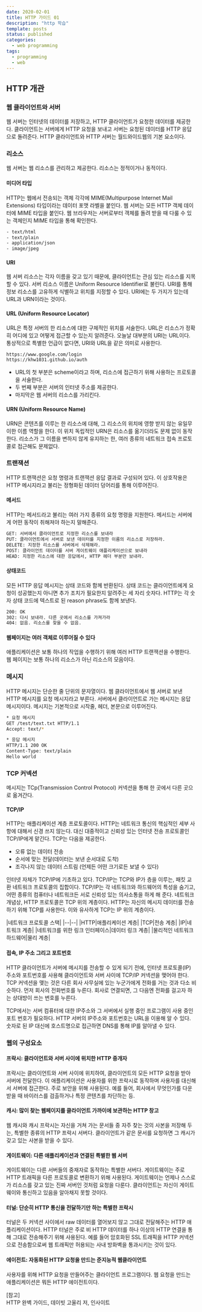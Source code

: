 ```yaml
---
date: 2020-02-01
title: HTTP 가이드 01
description: "http 학습"
template: posts
status: published
categories:
  - web programming
tags:
  - programming
  - web
---
```


## HTTP 개관

### 웹 클라이언트와 서버

웹 서버는 인터넷의 데이터를 저장하고, HTTP 클라이언트가 요청한 데이터를 제공한다. 클라이언트는 서버에게 HTTP 요청을 보내고 서버는 요청된 데이터를 HTTP 응답으로 돌려준다. HTTP 클라이언트와 HTTP 서버는 월드와이드웹의 기본 요소이다.

### 리소스

웹 서버는 웹 리소스를 관리하고 제공한다. 리소스는 정적이거나 동적이다.

#### 미디어 타입

HTTP는 웹에서 전송되는 객체 각각에 MIME(Multipurpose Internet Mail Extensions) 타입이라는 데이터 포맷 라벨을 붙인다. 웹 서버는 모든 HTTP 객체 데이터에 MIME 타입을 붙인다. 웹 브라우저는 서버로부터 객체를 돌려 받을 때 다룰 수 있는 객체인지 MIME 타입을 통해 확인한다.

```sh
- text/html
- text/plain
- application/json
- image/jpeg
```

#### URI

웹 서버 리소스는 각자 이름을 갖고 있기 때문에, 클라이언트는 관심 있는 리소스를 지목할 수 있다. 서버 리소스 이름은 Uniform Resource Identifier로 불린다. URI를 통해 정보 리소스를 고유하게 식별하고 위치를 지정할 수 있다. URI에는 두 가지가 있는데 URL과 URN이라는 것이다.

#### URL (Uniform Resource Locator)

URL은 특정 서버의 한 리소스에 대한 구체적인 위치를 서술한다. URL은 리소스가 정확히 어디에 있고 어떻게 접근할 수 있는지 알려준다. 오늘날 대부분의 URI는 URL이다. 통상적으로 특별한 언급이 없다면, URI와 URL을 같은 의미로 사용한다.

```sh
https://www.google.com/login
https://khw1031.github.io/auth
```

- URL의 첫 부분은 scheme이라고 하며, 리소스에 접근하기 위해 사용하는 프로토콜을 서술한다.
- 두 번째 부분은 서버의 인터넷 주소를 제공한다.
- 마지막은 웹 서버의 리소스를 가리킨다.

#### URN (Uniform Resource Name)

URN은 콘텐츠를 이루는 한 리소스에 대해, 그 리소스의 위치에 영향 받지 않는 유일무이한 이름 역할을 한다. 이 위치 독립적인 URN은 리소스를 옮기더라도 문제 없이 동작한다. 리소스가 그 이름을 변하지 않게 유지하는 한, 여러 종류의 네트워크 접속 프로토콜로 접근해도 문제없다.

### 트랜잭션

HTTP 트랜잭션은 요청 명령과 트랜잭션 응답 결과로 구성되어 있다. 이 상호작용은 HTTP 메시지라고 불리는 정형화된 데이터 덩어리를 통해 이루어진다.

#### 메서드

HTTP는 메서드라고 불리는 여러 가지 종류의 요청 명령을 지원한다. 메서드는 서버에게 어떤 동작이 취해져야 하는지 말해준다.

```sh
GET: 서버에서 클라이언트로 지정한 리소스를 보내라
PUT: 클라이언트에서 서버로 보낸 데이터를 지정한 이름의 리소스로 저장하라.
DELETE: 지정한 리소스를 서버에서 삭제해라.
POST: 클라이언트 데이터를 서버 게이트웨이 애플리케이션으로 보내라
HEAD: 지정한 리소스에 대한 응답에서, HTTP 헤더 부분만 보내라.
```

#### 상태코드

모든 HTTP 응답 메시지는 상태 코드와 함께 반환된다. 상태 코드는 클라이언트에게 요청이 성공했는지 아니면 추가 조치가 필요한지 알려주는 세 자리 숫자다. HTTP는 각 숫자 상태 코드에 텍스트로 된 reason phrase도 함께 보낸다.

```sh
200: OK
302: 다시 보내라. 다른 곳에서 리소스를 가져가라
404: 없음. 리소스를 찾을 수 없음.
```

#### 웹페이지는 여러 객체로 이루어질 수 있다

애플리케이션은 보통 하나의 작업을 수행하기 위해 여러 HTTP 트랜잭션을 수행한다. 웹 페이지는 보통 하나의 리소스가 아닌 리소스의 모음이다.

### 메시지

HTTP 메시지는 단순한 줄 단위의 문자열이다. 웹 클라이언트에서 웹 서버로 보낸 HTTP 메시지를 요청 메시지라고 부른다. 서버에서 클라이언트로 가는 메시지는 응답 메시지이다. 메시지는 기본적으로 시작줄, 헤더, 본문으로 이루어진다.

```sh
* 요청 메시지
GET /test/text.txt HTTP/1.1
Accept: text/*

* 응답 메시지
HTTP/1.1 200 OK
Content-Type: text/plain
Hello world
```

### TCP 커넥션

메시지는 TCp(Transmission Control Protocol) 커넥션을 통해 한 곳에서 다른 곳으로 옮겨간다.

#### TCP/IP

HTTP는 애플리케이션 계층 프로토콜이다. HTTP는 네트워크 통신의 핵심적인 세부 사항에 대해서 신경 쓰지 않는다. 대신 대중적이고 신뢰성 있는 인터넷 전송 프로토콜인 TCP/IP에게 맡긴다. TCP는 다음을 제공한다.

- 오류 없는 데이터 전송
- 순서에 맞는 전달(데이터는 보낸 순서대로 도착)
- 조각나지 않는 데이터 스트림 (언제든 어떤 크기로든 보낼 수 있다)

인터넷 자체가 TCP/IP에 기초하고 있다. TCP/IP는 TCP와 IP가 층을 이루는, 패킷 교환 네트워크 프로토콜의 집합이다. TCP/IP는 각 네트워크와 하드웨어의 특성을 숨기고, 어떤 종류의 컴퓨터나 네트워크든 서로 신뢰성 있는 의사소통을 하게 해 준다. 네트워크 개념상, HTTP 프로토콜은 TCP 위의 계층이다. HTTP는 자신의 메시지 데이터를 전송하기 위해 TCP를 사용한다. 이와 유사하게 TCP는 IP 위의 계층이다.

|네트워크 프로토콜 스택|
|--|--|
|HTTP|애플리케이션 계층|
|TCP|전송 계층|
|IP|네트워크 계층|
|네트워크를 위한 링크 인터페이스|데이터 링크 계층|
|물리적인 네트워크 하드웨어|물리 계층|

#### 접속, IP 주소 그리고 포트번호

HTTP 클라이언트가 서버에 메시지를 전송할 수 있게 되기 전에, 인터넷 프로토콜(IP) 주소와 포트번호를 사용해 클라이언트와 서버 사이에 TCP/IP 커넥션을 맺어야 한다. TCP 커넥션을 맺는 것은 다른 회사 사무실에 있는 누군가에게 전화를 거는 것과 다소 비슷하다. 먼저 회사의 전화번호를 누른다. 회사로 연결되면, 그 다음엔 전화를 걸고자 하는 상대방이 쓰는 번호를 누른다.

TCP에서는 서버 컴퓨터에 대한 IP주소와 그 서버에서 실행 중인 프로그램이 사용 중인 포트 번호가 필요하다. HTTP 서버의 IP주소와 포트번호는 URL을 이용해 알 수 있다. 숫자로 된 IP 대신에 호스트명으로 접근하면 DNS를 통해 IP를 알아낼 수 있다.

### 웹의 구성요소

#### 프락시: 클라이언트와 서버 사이에 위치한 HTTP 중개자

프락시는 클라이언트와 서버 사이에 위치하여, 클라이언트의 모든 HTTP 요청을 받아 서버에 전달한다. 이 애플리케이션은 사용자를 위한 프락시로 동작하며 사용자를 대신해서 서버에 접근한다. 주로 보안을 위해 사용된다. 예를 들어, 회사에서 무엇인가를 다운 받을 때 바이러스를 검출하거나 특정 콘텐츠를 차단하는 등.

#### 캐시: 많이 찾는 웹페이지를 클라이언트 가까이에 보관하는 HTTP 창고

웹 캐시와 캐시 프락시는 자신을 거쳐 가는 문서들 중 자주 찾는 것의 사본을 저장해 두는, 특별한 종류의 HTTP 프락시 서버다. 클라이언트가 같은 문서를 요청하면 그 캐시가 갖고 있는 사본을 받을 수 있다.

#### 게이트웨이: 다른 애플리케이션과 연결된 특별한 웹 서버

게이트웨이는 다른 서버들의 중재자로 동작하는 특별한 서버다. 게이트웨이는 주로 HTTP 트래픽을 다른 프로토콜로 변환하기 위해 사용된다. 게이트웨이는 언제나 스스로가 리소스를 갖고 있는 진짜 서버인 것처럼 요청을 다룬다. 클라이언트는 자신이 게이트웨이와 통신하고 있음을 알아채지 못할 것이다.

#### 터널: 단순히 HTTP 통신을 전달하기만 하는 특별한 프락시

터널은 두 커넥션 사이에서 raw 데이터를 열어보지 않고 그대로 전달해주는 HTTP 애플리케이션이다. HTTP 터널은 주로 비 HTTP 데이터를 하나 이상의 HTTP 연결을 통해 그대로 전송해주기 위해 사용된다. 예를 들어 암호화된 SSL 트래픽을 HTTP 커넥션으로 전송함으로써 웹 트래픽만 허용되는 사내 방화벽을 통과시키는 것이 있다.

#### 에이전트: 자동화된 HTTP 요청을 만드는 준지능적 웹클라이언트

사용자를 위해 HTTP 요청을 만들어주는 클라이언트 프로그램이다. 웹 요청을 만드는 애플리케이션은 뭐든 HTTP 에이전트이다. 

<div class="reference__md">
[참고]<br />
HTTP 완벽 가이드, 데이빗 고울리 저, 인사이트
</div>